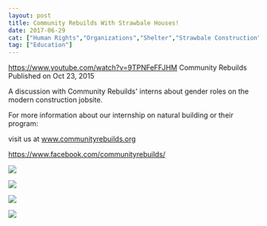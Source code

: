 ```yaml
---
layout: post
title: Community Rebuilds With Strawbale Houses!
date: 2017-06-29
cat: ["Human Rights","Organizations","Shelter","Strawbale Construction"]
tag: ["Education"]
---
```


https://www.youtube.com/watch?v=9TPNFeFFJHM
Community Rebuilds
Published on Oct 23, 2015

A discussion with Community Rebuilds' interns about gender roles on the modern construction jobsite. 

For more information about our internship on natural building or their program:

visit us at www.communityrebuilds.org   

https://www.facebook.com/communityrebuilds/

![](Screen-Shot-2017-06-29-at-11.06.33-AM-300x168.png)

![](Screen-Shot-2017-06-29-at-11.07.44-AM-300x161.png)

![](Screen-Shot-2017-06-29-at-11.06.12-AM-300x168.png)

![](Screen-Shot-2017-06-29-at-11.05.59-AM-300x154.png)
